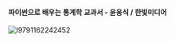 #### 파이썬으로 배우는 통계학 교과서 - 윤웅식 / 한빛미디어
![l9791162242452](https://user-images.githubusercontent.com/86215635/150349765-cf57b95d-42d2-408b-861c-4afc9efb3e81.jpg)
